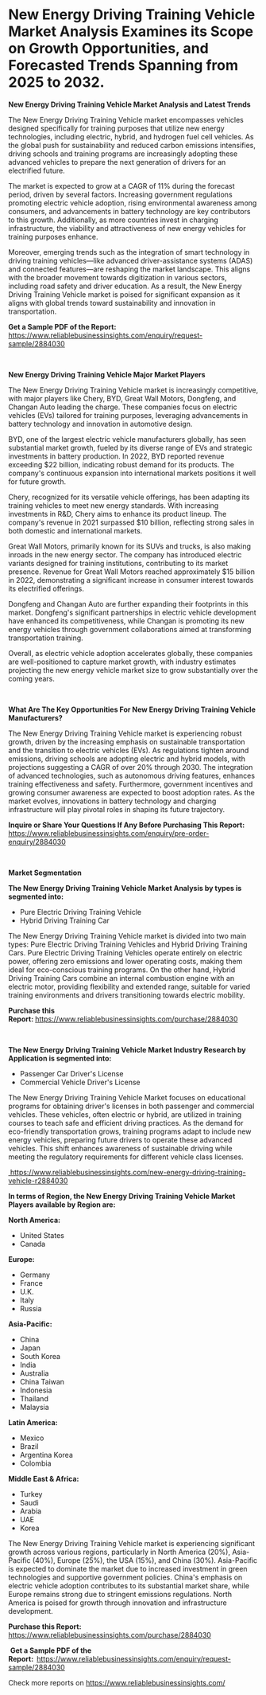 <p><h1>New Energy Driving Training Vehicle Market Analysis Examines its Scope on Growth Opportunities, and Forecasted Trends Spanning from 2025 to 2032.</h1></p><p><strong>New Energy Driving Training Vehicle Market Analysis and Latest Trends</strong></p>
<p><p>The New Energy Driving Training Vehicle market encompasses vehicles designed specifically for training purposes that utilize new energy technologies, including electric, hybrid, and hydrogen fuel cell vehicles. As the global push for sustainability and reduced carbon emissions intensifies, driving schools and training programs are increasingly adopting these advanced vehicles to prepare the next generation of drivers for an electrified future.</p><p>The market is expected to grow at a CAGR of 11% during the forecast period, driven by several factors. Increasing government regulations promoting electric vehicle adoption, rising environmental awareness among consumers, and advancements in battery technology are key contributors to this growth. Additionally, as more countries invest in charging infrastructure, the viability and attractiveness of new energy vehicles for training purposes enhance.</p><p>Moreover, emerging trends such as the integration of smart technology in driving training vehicles—like advanced driver-assistance systems (ADAS) and connected features—are reshaping the market landscape. This aligns with the broader movement towards digitization in various sectors, including road safety and driver education. As a result, the New Energy Driving Training Vehicle market is poised for significant expansion as it aligns with global trends toward sustainability and innovation in transportation.</p></p>
<p><strong>Get a Sample PDF of the Report:&nbsp;</strong> <a href="https://www.reliablebusinessinsights.com/enquiry/request-sample/2884030?utm_campaign=2306&utm_medium=2&utm_source=Github&utm_content=ia&utm_term=13032025&utm_id=new-energy-driving-training-vehicle">https://www.reliablebusinessinsights.com/enquiry/request-sample/2884030</a></p>
<p>&nbsp;</p>
<p><strong>New Energy Driving Training Vehicle Major Market Players</strong></p>
<p><p>The New Energy Driving Training Vehicle market is increasingly competitive, with major players like Chery, BYD, Great Wall Motors, Dongfeng, and Changan Auto leading the charge. These companies focus on electric vehicles (EVs) tailored for training purposes, leveraging advancements in battery technology and innovation in automotive design.</p><p>BYD, one of the largest electric vehicle manufacturers globally, has seen substantial market growth, fueled by its diverse range of EVs and strategic investments in battery production. In 2022, BYD reported revenue exceeding $22 billion, indicating robust demand for its products. The company's continuous expansion into international markets positions it well for future growth.</p><p>Chery, recognized for its versatile vehicle offerings, has been adapting its training vehicles to meet new energy standards. With increasing investments in R&D, Chery aims to enhance its product lineup. The company's revenue in 2021 surpassed $10 billion, reflecting strong sales in both domestic and international markets.</p><p>Great Wall Motors, primarily known for its SUVs and trucks, is also making inroads in the new energy sector. The company has introduced electric variants designed for training institutions, contributing to its market presence. Revenue for Great Wall Motors reached approximately $15 billion in 2022, demonstrating a significant increase in consumer interest towards its electrified offerings.</p><p>Dongfeng and Changan Auto are further expanding their footprints in this market. Dongfeng's significant partnerships in electric vehicle development have enhanced its competitiveness, while Changan is promoting its new energy vehicles through government collaborations aimed at transforming transportation training.</p><p>Overall, as electric vehicle adoption accelerates globally, these companies are well-positioned to capture market growth, with industry estimates projecting the new energy vehicle market size to grow substantially over the coming years.</p></p>
<p>&nbsp;</p>
<p><strong>What Are The Key Opportunities For New Energy Driving Training Vehicle Manufacturers?</strong></p>
<p><p>The New Energy Driving Training Vehicle market is experiencing robust growth, driven by the increasing emphasis on sustainable transportation and the transition to electric vehicles (EVs). As regulations tighten around emissions, driving schools are adopting electric and hybrid models, with projections suggesting a CAGR of over 20% through 2030. The integration of advanced technologies, such as autonomous driving features, enhances training effectiveness and safety. Furthermore, government incentives and growing consumer awareness are expected to boost adoption rates. As the market evolves, innovations in battery technology and charging infrastructure will play pivotal roles in shaping its future trajectory.</p></p>
<p><strong>Inquire or Share Your Questions If Any Before Purchasing This Report:</strong> <a href="https://www.reliablebusinessinsights.com/enquiry/pre-order-enquiry/2884030?utm_campaign=2306&utm_medium=2&utm_source=Github&utm_content=ia&utm_term=13032025&utm_id=new-energy-driving-training-vehicle">https://www.reliablebusinessinsights.com/enquiry/pre-order-enquiry/2884030</a></p>
<p>&nbsp;</p>
<p><strong>Market Segmentation</strong></p>
<p><strong>The New Energy Driving Training Vehicle Market Analysis by types is segmented into:</strong></p>
<p><ul><li>Pure Electric Driving Training Vehicle</li><li>Hybrid Driving Training Car</li></ul></p>
<p><p>The New Energy Driving Training Vehicle market is divided into two main types: Pure Electric Driving Training Vehicles and Hybrid Driving Training Cars. Pure Electric Driving Training Vehicles operate entirely on electric power, offering zero emissions and lower operating costs, making them ideal for eco-conscious training programs. On the other hand, Hybrid Driving Training Cars combine an internal combustion engine with an electric motor, providing flexibility and extended range, suitable for varied training environments and drivers transitioning towards electric mobility.</p></p>
<p><strong>Purchase this Report:&nbsp;</strong><a href="https://www.reliablebusinessinsights.com/purchase/2884030?utm_campaign=2306&utm_medium=2&utm_source=Github&utm_content=ia&utm_term=13032025&utm_id=new-energy-driving-training-vehicle">https://www.reliablebusinessinsights.com/purchase/2884030</a></p>
<p>&nbsp;</p>
<p><strong>The New Energy Driving Training Vehicle Market Industry Research by Application is segmented into:</strong></p>
<p><ul><li>Passenger Car Driver's License</li><li>Commercial Vehicle Driver's License</li></ul></p>
<p><p>The New Energy Driving Training Vehicle Market focuses on educational programs for obtaining driver's licenses in both passenger and commercial vehicles. These vehicles, often electric or hybrid, are utilized in training courses to teach safe and efficient driving practices. As the demand for eco-friendly transportation grows, training programs adapt to include new energy vehicles, preparing future drivers to operate these advanced vehicles. This shift enhances awareness of sustainable driving while meeting the regulatory requirements for different vehicle class licenses.</p></p>
<p><a href="https://www.reliablebusinessinsights.com/new-energy-driving-training-vehicle-r2884030?utm_campaign=2306&utm_medium=2&utm_source=Github&utm_content=ia&utm_term=13032025&utm_id=new-energy-driving-training-vehicle">&nbsp;https://www.reliablebusinessinsights.com/new-energy-driving-training-vehicle-r2884030</a></p>
<p><strong>In terms of Region, the New Energy Driving Training Vehicle Market Players available by Region are:</strong></p>
<p>
    <p> <strong> North America: </strong>
        <ul>
            <li>United States</li>
            <li>Canada</li>
        </ul>
        </p> 
    <p> <strong> Europe: </strong>
        <ul>
            <li>Germany</li>
            <li>France</li>
            <li>U.K.</li>
            <li>Italy</li>
            <li>Russia</li>
        </ul>
        </p> 
    <p> <strong> Asia-Pacific: </strong>
        <ul>
            <li>China</li>
            <li>Japan</li>
            <li>South Korea</li>
            <li>India</li>
            <li>Australia</li>
            <li>China Taiwan</li>
            <li>Indonesia</li>
            <li>Thailand</li>
            <li>Malaysia</li>
        </ul>
        </p> 
    <p> <strong> Latin America: </strong>
        <ul>
            <li>Mexico</li>
            <li>Brazil</li>
            <li>Argentina Korea</li>
            <li>Colombia</li>
        </ul>
        </p> 
    <p> <strong> Middle East & Africa: </strong>
        <ul>
            <li>Turkey</li>
            <li>Saudi</li>
            <li>Arabia</li>
            <li>UAE</li>
            <li>Korea</li>
        </ul>
    </p>
    </p>
<p><p>The New Energy Driving Training Vehicle market is experiencing significant growth across various regions, particularly in North America (20%), Asia-Pacific (40%), Europe (25%), the USA (15%), and China (30%). Asia-Pacific is expected to dominate the market due to increased investment in green technologies and supportive government policies. China's emphasis on electric vehicle adoption contributes to its substantial market share, while Europe remains strong due to stringent emissions regulations. North America is poised for growth through innovation and infrastructure development.</p></p>
<p><strong>Purchase this Report: </strong><a href="https://www.reliablebusinessinsights.com/purchase/2884030?utm_campaign=2306&utm_medium=2&utm_source=Github&utm_content=ia&utm_term=13032025&utm_id=new-energy-driving-training-vehicle">https://www.reliablebusinessinsights.com/purchase/2884030</a></p>
<p>&nbsp;<strong>Get a Sample PDF of the Report:&nbsp;&nbsp;</strong><a href="https://www.reliablebusinessinsights.com/enquiry/request-sample/2884030?utm_campaign=2306&utm_medium=2&utm_source=Github&utm_content=ia&utm_term=13032025&utm_id=new-energy-driving-training-vehicle">https://www.reliablebusinessinsights.com/enquiry/request-sample/2884030</a></p>
<p><strong></strong></p>
<p>Check more reports on <a href="https://www.reliablebusinessinsights.com/?utm_campaign=2306&utm_medium=2&utm_source=Github&utm_content=ia&utm_term=13032025&utm_id=new-energy-driving-training-vehicle">https://www.reliablebusinessinsights.com/</a></p>